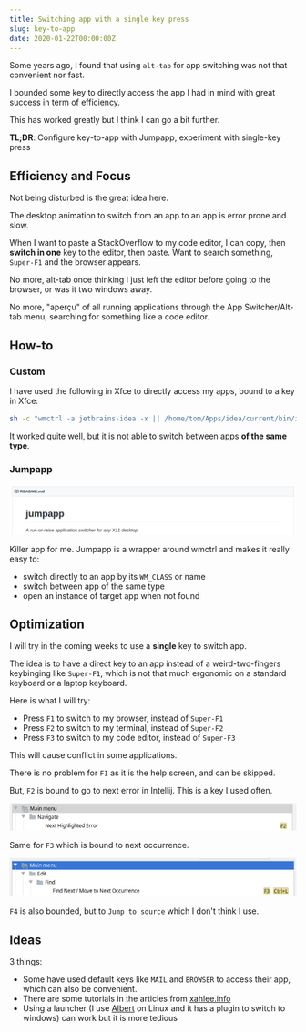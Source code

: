 ```yaml
---
title: Switching app with a single key press
slug: key-to-app
date: 2020-01-22T00:00:00Z
---
```


Some years ago, I found that using `alt-tab` for app switching was not that convenient nor fast.

I bounded some key to directly access the app I had in mind with great success in term of efficiency.

This has worked greatly but I think I can go a bit further.

**TL;DR**: Configure key-to-app with Jumpapp, experiment with single-key press

## Efficiency and Focus

Not being disturbed is the great idea here.

The desktop animation to switch from an app to an app is error prone and slow.

When I want to paste a StackOverflow to my code editor, I can copy, then **switch in one** key to the editor, then paste.
Want to search something, `Super-F1` and the browser appears.

No more, alt-tab once thinking I just left the editor before going to the browser, or was it two windows away.

No more, "aperçu" of all running applications through the App Switcher/Alt-tab menu, searching for something like a code editor.

## How-to

### Custom

I have used the following in Xfce to directly access my apps, bound to a key in Xfce:

```bash
sh -c "wmctrl -a jetbrains-idea -x || /home/tom/Apps/idea/current/bin/idea.sh"
```

It worked quite well, but it is not able to switch between apps **of the same type**.

### Jumpapp

![Jumpapp](/assets/images/posts/2020-01-22-keybinding-to-app.md/jumpapp.png)

Killer app for me. Jumpapp is a wrapper around wmctrl and makes it really easy to:

- switch directly to an app by its `WM_CLASS` or name
- switch between app of the same type
- open an instance of target app when not found

## Optimization

I will try in the coming weeks to use a **single** key to switch app.

The idea is to have a direct key to an app instead of a weird-two-fingers keybinging like `Super-F1`, which is not that much ergonomic on a standard keyboard or a laptop keyboard.

Here is what I will try:

- Press `F1` to switch to my browser, instead of `Super-F1`
- Press `F2` to switch to my terminal, instead of `Super-F2`
- Press `F3` to switch to my code editor, instead of `Super-F3`

This will cause conflict in some applications.

There is no problem for `F1` as it is the help screen, and can be skipped.

But, `F2` is bound to go to next error in Intellij. This is a key I used often.

![F2 in Intellij](/assets/images/posts/2020-01-22-keybinding-to-app.md/f2.png)

Same for `F3` which is bound to next occurrence.

![F3 in Intellij](/assets/images/posts/2020-01-22-keybinding-to-app.md/f3.png)

`F4` is also bounded, but to `Jump to source` which I don't think I use.

## Ideas

3 things:

- Some have used default keys like `MAIL` and `BROWSER` to access their app, which can also be convenient.
- There are some tutorials in the articles from [xahlee.info](http://xahlee.info/linux/linux_keyboard_tools.html)
- Using a launcher (I use [Albert](https://albertlauncher.github.io/) on Linux and it has a plugin to switch to windows) can work but it is more tedious
